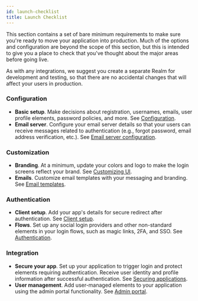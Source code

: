 ```yaml
---
id: launch-checklist
title: Launch Checklist
---
```


This section contains a set of bare minimum requirements to make sure you're ready to move your application into production. Much of the options and configuration are beyond the scope of this section, but this is intended to give you a place to check that you've thought about the major areas before going live.

As with any integrations, we suggest you create a separate Realm for development and testing, so that there are no accidental changes that will affect your users in production.

### Configuration

- **Basic setup**. Make decisions about registration, usernames, emails, user profile elements, password policies, and more. See [Configuration](../configuration).
- **Email server**. Configure your email server details so that your users can receive messages related to authentication (e.g., forgot password, email address verification, etc.). See [Email server configuration](../email#server-configuration).

### Customization

- **Branding**. At a minimum, update your colors and logo to make the login screens reflect your brand. See [Customizing UI](../customizing-ui).
- **Emails**. Customize email templates with your messaging and branding. See [Email templates](../email#content-templates).

### Authentication

- **Client setup**. Add your app's details for secure redirect after authentication. See [Client setup](/docs/securing-applications).
- **Flows**. Set up any social login providers and other non-standard elements in your login flows, such as magic links, 2FA, and SSO. See [Authentication](/docs/authentication).

### Integration

- **Secure your app**. Set up your application to trigger login and protect elements requiring authentication. Receive user identity and profile information after successful authentication. See [Securing applications](/docs/securing-applications).
- **User management**. Add user-managed elements to your application using the admin portal functionality. See [Admin portal](/docs/admin-portal).
